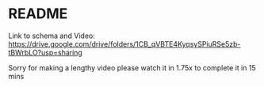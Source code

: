 # README

Link to schema and Video: https://drive.google.com/drive/folders/1CB_qVBTE4KyqsySPiuRSe5zb-tBWrbLO?usp=sharing

Sorry for making a lengthy video please watch it in 1.75x to complete it in 15 mins